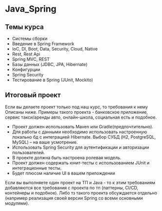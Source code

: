 # Java_Spring

## Темы курса
- Системы сборки
- Введение в Spring Framework
- IoC, DI, Boot, Data, Security, Cloud, Native
- Rest, Rest Api
- Spring MVC, REST
- Базы данных (JDBC, JPA, Hibernate)
- Конфигурции
- Spring Security
- Тестирование в Spring (JUnit, Mockito)

## Итоговый проект

Если вы делаете проект только под наш курс, то требования к нему Описаны ниже. Примеры такого проекта - банковское приложение, сервис такси/аренды авто, онлайн-школа, социальная есть и подобное.
- Проект должен использовать Maven или Gradle(предпочтительно).
- Для работы с данными необходимо использовать настроенную локально бд с интеграцией Hibernate. Выбор СУБД (H2, PostgreSQL, MySQL) – на ваше усмотрение.
- Использовать Spring Security для аутентификации и авторизации пользователей.
- В проекте должна быть настроена ролевая модель.
- Проект должен содержать юнит-тесты с использованием JUnit и интеграционные тесты.
- Будет плюсом наличие UI в вашем прилождении

Если вы выполняете один проект на ТП и Java - то к этим требованиям добавляются все требования с проекта по тп (паттерны, CI/CD, контейнеры и подобное). Либо тз такого проекта обсуждается отдельно (например реализация своей версии Spring со всеми основными модулями).
